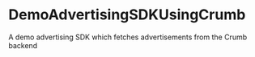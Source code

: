 DemoAdvertisingSDKUsingCrumb
====
A demo advertising SDK which fetches advertisements from the Crumb backend
